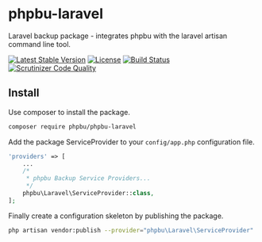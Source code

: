 # phpbu-laravel
Laravel backup package - integrates phpbu with the laravel artisan command line tool.

[![Latest Stable Version](https://poser.pugx.org/phpbu/phpbu-laravel/v/stable.svg)](https://packagist.org/packages/phpbu/phpbu-laravel)
[![License](https://poser.pugx.org/phpbu/phpbu-laravel/license.svg)](https://packagist.org/packages/phpbu/phpbu-laravel)
[![Build Status](https://travis-ci.org/sebastianfeldmann/phpbu-laravel.svg?branch=master)](https://travis-ci.org/sebastianfeldmann/phpbu-laravel)
[![Scrutinizer Code Quality](https://scrutinizer-ci.com/g/sebastianfeldmann/phpbu-laravel/badges/quality-score.png?b=master)](https://scrutinizer-ci.com/g/sebastianfeldmann/phpbu-laravel/?branch=master)

## Install

Use composer to install the package.

```bash
composer require phpbu/phpbu-laravel
```

Add the package ServiceProvider to your `config/app.php` configuration file.

```php
'providers' => [
    ...
    /*
     * phpbu Backup Service Providers...
     */
    phpbu\Laravel\ServiceProvider::class,
];
```

Finally create a configuration skeleton by publishing the package.

```bash
php artisan vendor:publish --provider="phpbu\Laravel\ServiceProvider"
```

